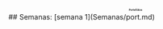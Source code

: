 <h1 style="text-align:center; font-size: 5">Portefólios</h1>
## Semanas:
[semana 1](Semanas/port.md)
